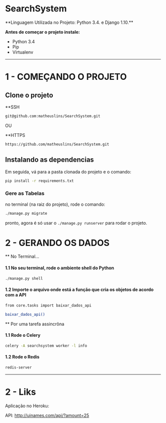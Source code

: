 # SearchSystem

<p>
**Linguagem Utilizada no Projeto:</b> Python 3.4. e Django 1.10.**
</p>

**Antes de começar o projeto instale:**
* Python 3.4
* Pip
* Virtualenv

***

# 1 - COMEÇANDO O PROJETO

## Clone o projeto

**SSH

```bash
git@github.com:matheuslins/SearchSystem.git
```
OU

**HTTPS

```bash
https://github.com/matheuslins/SearchSystem.git
```

## Instalando as dependencias

Em seguida, vá para a pasta clonada do projeto e o comando:
```bash
pip install -r requirements.txt
```

### Gere as Tabelas
no terminal (na raiz do projeto), rode o comando:
```bash
./manage.py migrate
```
pronto, agora é só usar o ```./manage.py runserver``` para rodar o projeto.

# 2 -  GERANDO OS DADOS

** No Terminal...

#### 1.1 No seu terminal, rode o ambiente shell do Python
```bash
./manage.py shell
```
#### 1.2 Importe o arquivo onde está a função que cria os objetos de acordo com a API
```bash
from core.tasks import baixar_dados_api
```
```bash
baixar_dados_api()
```
** Por uma tarefa assincrôna

#### 1.1 Rode o Celery

```bash
celery -A searchsystem worker -l info
```

#### 1.2 Rode o Redis

```bash
redis-server
```
***
# 2 - Liks

Aplicação no Heroku:

API: http://uinames.com/api/?amount=25
